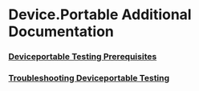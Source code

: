 # Device.Portable Additional Documentation
### [Deviceportable Testing Prerequisites](deviceportable_testing_prerequisites.md.md)
### [Troubleshooting Deviceportable Testing](troubleshooting_deviceportable_testing.md.md)
